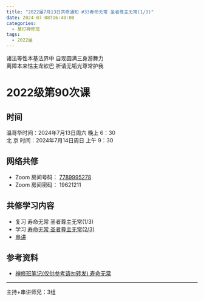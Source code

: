 ```yaml
---
title: "2022届7月13日共修通知 #33寿命无常 圣者尊主无常(1/3)"
date: 2024-07-08T16:40:00
categories:
  - 慧灯禅修班
tags:
  - 2022届
---
```

诸法等性本基法界中 自现圆满三身游舞力\
离障本来怙主龙钦巴 祈请无垢光尊常护我

# 2022级第90次课

## 时间

温哥华时间：2024年7月13日周六 晚上 6：30\
北  京 时间：2024年7月14日周日 上午 9：30

## 网络共修

* Zoom 房间号码： [7789995278](https://us02web.zoom.us/j/7789995278?pwd=VjZmbWJFY2k2K0E5RVB2cTNIQmhqUT09)
* Zoom 房间密码： 19621211

## 共修学习内容

* 复习 寿命无常 圣者尊主无常(1/3)
* 学习 [寿命无常 圣者尊主无常(2/3)](https://www.huidengchanxiu.net/4jx/2wc/04)
* [串讲](https://box.hdcxb.net/%E5%85%B6%E4%BB%96%E8%B5%84%E6%96%99/f/2022%E5%B1%8A)


## 参考资料

* [禅修班笔记(仅供参考请勿转发) 寿命无常](https://bj.cxb123.cc/2wc/)
- - -


主持+串讲师兄：3组
